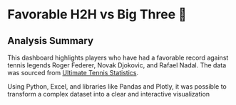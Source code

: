 # Favorable H2H vs Big Three 🎾

## Analysis Summary

This dashboard highlights players who have had a favorable record against tennis legends Roger Federer, Novak Djokovic, and Rafael Nadal. The data was sourced from [Ultimate Tennis Statistics](https://ultimatetennisstatistics.com/headsToHeads).

Using Python, Excel, and libraries like Pandas and Plotly, it was possible to transform a complex dataset into a clear and interactive visualization
